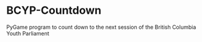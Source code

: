 # BCYP-Countdown
PyGame program to count down to the next session of the British Columbia Youth Parliament
